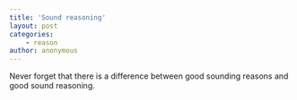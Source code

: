 ```yaml
---
title: 'Sound reasoning'
layout: post
categories:
    - reason
author: anonymous
---
```


Never forget that there is a difference between good sounding reasons and good sound reasoning.